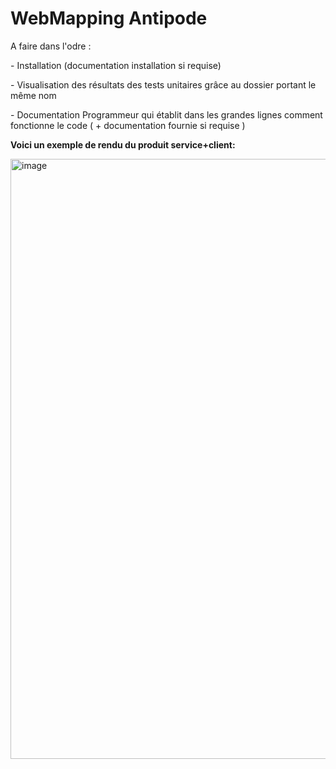 # WebMapping Antipode

<p>A faire dans l'odre :</p>
    <p>- Installation (documentation installation si requise)</p>
    <p>- Visualisation des résultats des tests unitaires grâce au dossier portant le même nom</p>
    <p>- Documentation Programmeur qui établit dans les grandes lignes comment fonctionne le code
      ( + documentation fournie si requise )</p>
      
      
<p><strong>Voici un exemple de rendu du produit service+client:</strong></p>
<img width="960" alt="image" src="https://user-images.githubusercontent.com/121936719/221713847-1c036637-def8-4208-a12f-9eeadcdcfa7d.png">
